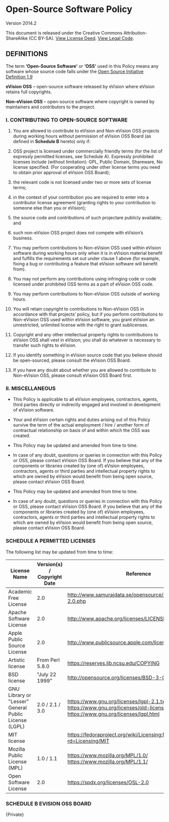 # Open-Source Software Policy #

Version 2014.2

This document is released under the Creative Commons Attribution-ShareAlike (CC BY-SA). [View License Deed][1]. [View Legal Code][2].

## DEFINITIONS ##

The term **‘Open-Source Software’** or **‘OSS’** used in this Policy means any software whose source code falls under the [Open Source Initiative Definition 1.9][0]

**eVision OSS** – open-source software released by eVision where eVision retains full copyrights. 

**Non-eVision OSS** – open-source software where copyright is owned by maintainers and contributors to the project.

### I. CONTRIBUTING TO OPEN-SOURCE SOFTWARE
1. You are allowed to contribute to eVision and Non-eVision OSS projects during working hours without permission of eVision OSS Board (as defined in **Schedule B** hereto) only if:

  1. OSS project is licensed under commercially friendly terms (for the list of expressly permitted licenses, see Schedule A). Expressly prohibited licenses include (without limitation): GPL, Public Domain, Shareware, No license specified. (For cooperating under other license terms you need to obtain prior approval of eVision OSS Board);

  2. the relevant code is not licensed under two or more sets of license terms;

  3. in the context of your contribution you are required to enter into a contributor license agreement (granting rights to your contribution to someone else than you or eVision);

  4. the source code and contributions of such projectare publicly available; and

  5. such non-eVision OSS project does not compete with eVision’s business.

2. You may perform contributions to Non-eVision OSS used within eVision software during working hours only when it is in eVision material benefit and fulfills the requirements set out under clause 1 above (for example, fixing a bug or contributing a feature that eVision software will benefit from).

3. You may not perform any contributions using infringing code or code licensed under prohibited OSS terms as a part of eVision OSS code.

4. You may perform contributions to Non-eVision OSS outside of working hours.

5. You will retain copyright to contributions to Non-eVision OSS in accordance with that projects’ policy, but if you perform contributions to Non-eVision OSS used within eVision software, you grant eVision an unrestricted, unlimited license with the right to grant sublicenses.

6. Copyright and any other intellectual property rights to contributions to eVision OSS shall vest in eVision; you shall do whatever is necessary to transfer such rights to eVision.

7. If you identify something in eVision source code that you believe should be open-sourced, please consult the eVision OSS Board.

8. If you have any doubt about whether you are allowed to contribute to Non-eVision OSS, please consult eVision OSS Board first.

### II. MISCELLANEOUS

- This Policy is applicable to all eVision employees, contractors, agents, third parties directly or indirectly engaged and involved in development of eVision
software.

- Your and eVision certain rights and duties arising out of this Policy survive the term of the actual employment / hire / another form of contractual relationship on basis of and within which the OSS was created.

- This Policy may be updated and amended from time to time.

- In case of any doubt, questions or queries in connection with this Policy or OSS, please contact eVision OSS Board. If you believe that any of the components or libraries created by (one of) eVision employees, contractors, agents or third parties and intellectual property rights to which are owned by eVision would benefit from being open source, please contact eVision OSS Board.

- This Policy may be updated and amended from time to time.

- In case of any doubt, questions or queries in connection with this Policy or OSS, please contact eVision OSS Board. If you believe that any of the components or libraries created by (one of) eVision employees, contractors, agents or third parties and intellectual property rights to which are owned by eVision would benefit from being open source, please contact eVision OSS Board.

### SCHEDULE A PERMITTED LICENSES

The following list may be updated from time to time:

| License Name | Version(s) / Copyright Date | Reference |
| --- | --- | --- |
| Academic Free License | 2.0 | http://www.samurajdata.se/opensource/mirror/licenses/afl-2.0.php |
| Apache Software License | 2.0 | http://www.apache.org/licenses/LICENSE-2.0.html |
| Apple Public Source License | 2.0 | http://www.publicsource.apple.com/license/apsl/ |
| Artistic license | From Perl 5.8.0 | https://reserves.lib.ncsu.edu/COPYING |
| BSD license | "July 22 1999" | http://opensource.org/licenses/BSD-3-Clause |
| GNU Library or "Lesser" General Public License (LGPL) | 2.0 / 2.1 / 3.0 | https://www.gnu.org/licenses/lgpl-2.1.txt https://www.gnu.org/licenses/old-licenses/lgpl-2.0.html https://www.gnu.org/licenses/lgpl.html |
| MIT license |  | https://fedoraproject.org/wiki/Licensing:MIT?rd=Licensing/MIT |
| Mozilla Public License (MPL) | 1.0 / 1.1 | https://www.mozilla.org/MPL/1.0/ https://www.mozilla.org/MPL/1.1/ |
| Open Software License | 2.0 | https://spdx.org/licenses/OSL-2.0 |

### SCHEDULE B EVISION OSS BOARD

{Private}

 [0]: http://opensource.org/docs/definition.php
 [1]: https://creativecommons.org/licenses/by-sa/4.0/
 [2]: https://creativecommons.org/licenses/by-sa/4.0/legalcode
